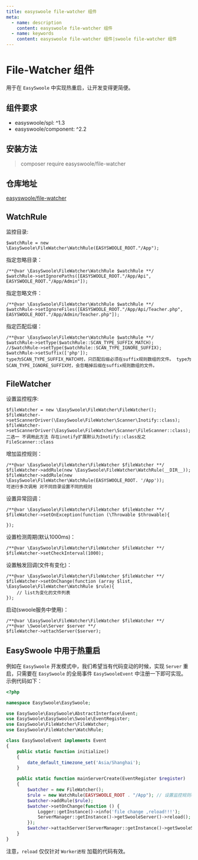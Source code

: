 ```yaml
---
title: easyswoole file-watcher 组件
meta:
  - name: description
    content: easyswoole file-watcher 组件
  - name: keywords
    content: easyswoole file-watcher 组件|swoole file-watcher 组件
---
```


# File-Watcher 组件
用于在 `EasySwoole` 中实现热重启，让开发变得更简便。

## 组件要求
- easyswoole/spl: ^1.3
- easyswoole/component: ^2.2

## 安装方法
> composer require easyswoole/file-watcher

## 仓库地址
[easyswoole/file-watcher](https://github.com/easy-swoole/file-watcher)

## WatchRule
监控目录:
```
$watchRule = new \EasySwoole\FileWatcher\WatchRule(EASYSWOOLE_ROOT."/App");
```

指定忽略目录：
```
/**@var \EasySwoole\FileWatcher\WatchRule $watchRule **/
$watchRule->setIgnorePaths([EASYSWOOLE_ROOT."/App/Api", EASYSWOOLE_ROOT."/App/Admin"]);
```

指定忽略文件：
```
/**@var \EasySwoole\FileWatcher\WatchRule $watchRule **/
$watchRule->setIgnoreFiles([EASYSWOOLE_ROOT."/App/Api/Teacher.php", EASYSWOOLE_ROOT."/App/Admin/Teacher.php"]);
```

指定匹配后缀：
```
/**@var \EasySwoole\FileWatcher\WatchRule $watchRule **/
$watchRule->setType($watchRule::SCAN_TYPE_SUFFIX_MATCH);
//$watchRule->setType($watchRule::SCAN_TYPE_IGNORE_SUFFIX);
$watchRule->setSuffix(['php']);
type为SCAN_TYPE_SUFFIX_MATCH时，只匹配后缀必须在suffix规则数组的文件。 type为SCAN_TYPE_IGNORE_SUFFIX时，会忽略掉后缀在suffix规则数组的文件。
```

## FileWatcher
设置监控程序:
```
$fileWatcher = new \EasySwoole\FileWatcher\FileWatcher();
$fileWatcher->setScannerDriver(\EasySwoole\FileWatcher\Scanner\Inotify::class);
$fileWatcher->setScannerDriver(\EasySwoole\FileWatcher\Scanner\FileScanner::class);
二选一 不调用此方法 存在inotify扩展默认为Inotify::class反之FileScanner::class
```

增加监控规则：
```
/**@var \EasySwoole\FileWatcher\FileWatcher $fileWatcher **/
$fileWatcher->addRule(new \EasySwoole\FileWatcher\WatchRule(__DIR__));
$fileWatcher->addRule(new \EasySwoole\FileWatcher\WatchRule(EASYSWOOLE_ROOT. '/App'));
可进行多次调用 对不同目录设置不同的规则
```

设置异常回调：
```
/**@var \EasySwoole\FileWatcher\FileWatcher $fileWatcher **/
$fileWatcher->setOnException(function (\Throwable $throwable){

});
```

设置检测周期(默认1000ms)：
```
/**@var \EasySwoole\FileWatcher\FileWatcher $fileWatcher **/
$fileWatcher->setCheckInterval(1000);
```

设置触发回调(文件有变化)：
```
/**@var \EasySwoole\FileWatcher\FileWatcher $fileWatcher **/
$fileWatcher->setOnChange(function (array $list, \EasySwoole\FileWatcher\WatchRule $rule){
    // list为变化的文件列表
});
```

启动(swoole服务中使用)：
```
/**@var \EasySwoole\FileWatcher\FileWatcher $fileWatcher **/
/**@var \Swoole\Server $server **/
$fileWatcher->attachServer($server);
```

## EasySwoole 中用于热重启
例如在 `EasySwoole` 开发模式中，我们希望当有代码变动的时候，实现 `Server` 重启，只需要在 `EasySwoole` 的全局事件 `EasySwooleEvent` 中注册一下即可实现。 示例代码如下：
```php
<?php

namespace EasySwoole\EasySwoole;

use EasySwoole\EasySwoole\AbstractInterface\Event;
use EasySwoole\EasySwoole\Swoole\EventRegister;
use EasySwoole\FileWatcher\FileWatcher;
use EasySwoole\FileWatcher\WatchRule;

class EasySwooleEvent implements Event
{
    public static function initialize()
    {
        date_default_timezone_set('Asia/Shanghai');
    }

    public static function mainServerCreate(EventRegister $register)
    {
        $watcher = new FileWatcher();
        $rule = new WatchRule(EASYSWOOLE_ROOT . "/App"); // 设置监控规则和监控目录
        $watcher->addRule($rule);
        $watcher->setOnChange(function () {
            Logger::getInstance()->info('file change ,reload!!!');
            ServerManager::getInstance()->getSwooleServer()->reload();
        });
        $watcher->attachServer(ServerManager::getInstance()->getSwooleServer());
    }
}
```

注意，`reload` 仅仅针对 `Worker进程` 加载的代码有效。